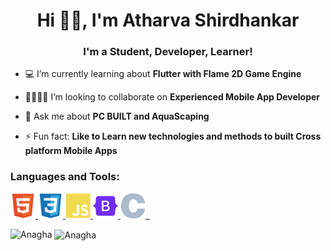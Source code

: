

<!--
**DevAStar08/DevAStar08** is a ✨ _special_ ✨ repository because its `README.md` (this file) appears on your GitHub profile.-->


<h1 align="center">Hi 👋🏻, I'm Atharva Shirdhankar</h1>
<h3 align="center">I'm a Student, Developer, Learner!</h3>


- 💻 I’m currently learning about **Flutter with Flame 2D Game Engine**

- 🤜🏻🤛🏻 I’m looking to collaborate on **Experienced Mobile App Developer**

- 💬 Ask me about **PC BUILT and AquaScaping**

<!--- 📧 How to reach me? **Connect to me via Email [Atharva](email here)**-->

- ⚡ Fun fact: **Like to Learn new technologies and methods to built Cross platform Mobile Apps**

<!--<p align="left">
<h3 align="left">Connect with me:</h3>-->

<!--<a href="linkedin_link" target="blank"><img align="center" src="https://raw.githubusercontent.com/devicons/devicon/master/icons/linkedin/linkedin-original.svg" height="30" width="40" /> </a>-->



</p>

<h3 align="left">Languages and Tools:</h3>
<p align="left">  
    <a href="https://www.w3.org/html/" target="_blank">
        <code><img src="https://raw.githubusercontent.com/devicons/devicon/master/icons/html5/html5-original.svg" alt="html5" width="40" height="40"/></code>
    </a>  
    <a href="https://www.w3schools.com/css/" target="_blank">
        <code><img src="https://raw.githubusercontent.com/devicons/devicon/master/icons/css3/css3-original.svg" alt="css3" width="40" height="40"/></code>  
    </a>
    <a href="https://developer.mozilla.org/en-US/docs/Web/JavaScript" target="_blank">
        <code><img src="https://raw.githubusercontent.com/devicons/devicon/master/icons/javascript/javascript-plain.svg" alt="javascript" width="40" height="40"/></code>  
    </a>
    <a href="https://getbootstrap.com" target="_blank">
        <code><img src="https://raw.githubusercontent.com/devicons/devicon/master/icons/bootstrap/bootstrap-plain.svg" alt="bootstrap" width="40" height="40"/></code>  
    </a>
    <a href="https://www.cprogramming.com/" target="_blank">
        <code><img src="https://raw.githubusercontent.com/devicons/devicon/master/icons/c/c-original.svg" alt="c" width="40" height="40"/> </code>
    </a>
    
    
  
</p>

<p><img align="left" src="https://github-readme-stats.vercel.app/api/top-langs/?username=DevAStar08&layout=compact&theme=midnight-purple" alt="Anagha" /></p>
<p>&nbsp;<img align="center" src="https://github-readme-stats.vercel.app/api?username=DevAStar08&show_icons=true&theme=midnight-purple" alt="Anagha" /></p>

